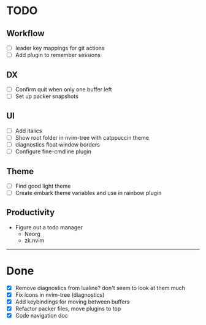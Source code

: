 

# TODO

## Workflow
- [ ] leader key mappings for git actions
- [ ] Add plugin to remember sessions

## DX
- [ ] Confirm quit when only one buffer left
- [ ] Set up packer snapshots

## UI
- [ ] Add italics 
- [ ] Show root folder in nvim-tree with catppuccin theme
- [ ] diagnostics float window borders 
- [ ] Configure fine-cmdline plugin

## Theme
- [ ] Find good light theme
- [ ] Create embark theme variables and use in rainbow plugin

## Productivity
- Figure out a todo manager
  - Neorg
  - zk.nvim


---


# Done
- [X] Remove diagnostics from lualine? don't seem to look at them much
- [X] Fix icons in nvim-tree (diagnostics)
- [X] Add keybindings for moving between buffers
- [X] Refactor packer files, move plugins to top
- [X] Code navigation doc
